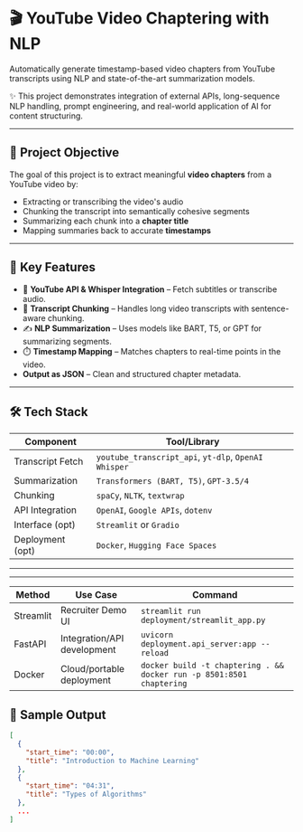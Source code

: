 # 🎬 YouTube Video Chaptering with NLP

Automatically generate timestamp-based video chapters from YouTube transcripts using NLP and state-of-the-art summarization models.

✨ This project demonstrates integration of external APIs, long-sequence NLP handling, prompt engineering, and real-world application of AI for content structuring.

---

## 🚀 Project Objective

The goal of this project is to extract meaningful **video chapters** from a YouTube video by:
- Extracting or transcribing the video's audio
- Chunking the transcript into semantically cohesive segments
- Summarizing each chunk into a **chapter title**
- Mapping summaries back to accurate **timestamps**

---

## 🧠 Key Features

- 🔗 **YouTube API & Whisper Integration** – Fetch subtitles or transcribe audio.
- 🧾 **Transcript Chunking** – Handles long video transcripts with sentence-aware chunking.
- ✍️ **NLP Summarization** – Uses models like BART, T5, or GPT for summarizing segments.
- ⏱️ **Timestamp Mapping** – Matches chapters to real-time points in the video.
- **Output as JSON** – Clean and structured chapter metadata.

---

## 🛠️ Tech Stack

| Component          | Tool/Library                         |
|-------------------|--------------------------------------|
| Transcript Fetch   | `youtube_transcript_api`, `yt-dlp`, `OpenAI Whisper` |
| Summarization      | `Transformers (BART, T5)`, `GPT-3.5/4` |
| Chunking           | `spaCy`, `NLTK`, `textwrap`          |
| API Integration    | `OpenAI`, `Google APIs`, `dotenv`    |
| Interface (opt)    | `Streamlit` or `Gradio`              |
| Deployment (opt)   | `Docker`, `Hugging Face Spaces`      |

---


---



| Method    | Use Case                    | Command                                                              |
| --------- | --------------------------- | -------------------------------------------------------------------- |
| Streamlit | Recruiter Demo UI           | `streamlit run deployment/streamlit_app.py`                          |
| FastAPI   | Integration/API development | `uvicorn deployment.api_server:app --reload`                         |
| Docker    | Cloud/portable deployment   | `docker build -t chaptering . && docker run -p 8501:8501 chaptering` |



## 📌 Sample Output

```json
[
  {
    "start_time": "00:00",
    "title": "Introduction to Machine Learning"
  },
  {
    "start_time": "04:31",
    "title": "Types of Algorithms"
  },
  ...
]
